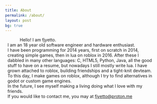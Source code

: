 ```yaml
---
title: About
permalink: /about/
layout: post
bg: true
---
```

<div id="ttip" style="background:#add; border: #112 1px solid; position: absolute; display:none; width:200px; height: fit-content; z-index: 60;">
	<center id="scratch" style="display:none;">
		<p>one of my early projects</p><hr><img src="/RETROWORLD/media/mario%20brrr.jpg" width="160">
	</center>
	<center id="roblox" style="display:none;">
		<p>one of my early games</p><hr><img src="/RETROWORLD/media/f3x%20showcase.jpg" width="160">
	</center>
</div>
<div style="text-align: left;margin: 8px;">
<p><dd>Hello! I am fjyetto.</dd>I am an 18 year old software engineer and hardware enthusiast.<br>
I have been programming for 
<!-- terrible way to do this but hey it works -->
<span id="year">2014</span> years, first on <span class="dut" 
onmouseover="tt.style.display = 'block';sc.style.display = 'block'" 
onmouseleave="tt.style.display = 'none';sc.style.display = 'none'">scratch</span> in 2014, creating simple games, then in lua on
  <span class="dut"
 onmouseover="tt.style.display = 'block';rx.style.display = 'block'"  
onmouseleave="tt.style.display = 'none';rx.style.display = 'none'">roblox</span> in 2016. After these I dabbled in many other languages: C, HTML5, Python, Java, all the good stuff to have on a resume, but nowadays I still mostly write lua. I have grown attached to roblox, building friendships and a tight-knit devteam.<br>To this day, I make games on roblox, although I try to find alternatives in godot or custom game engines.<br>In the future, I see myself making a living doing what I love with my friends.<br>
If you would like to contact me, you may at <a href="mailto:fjyetto@proton.me">fjyetto@proton.me</a>
</p>
</div>
			
<script>
	const y = document.getElementById("year");
	y.innerHTML = (new Date().getFullYear()) - y.innerHTML;

	let mx=0;
	let my=0;
	const tt=document.getElementById('ttip');
	const sc=document.getElementById('scratch');
	const rx=document.getElementById('roblox');
	document.addEventListener('mousemove', function(event) {
	    //console.log('Mouse X:', event.clientX, 'Mouse Y:', event.clientY);
	    mx=event.clientX;
	    my=event.clientY;
	    tt.style.left = (mx+20)+'px';
	    tt.style.top = (my+3)+'px';
	});
</script>
